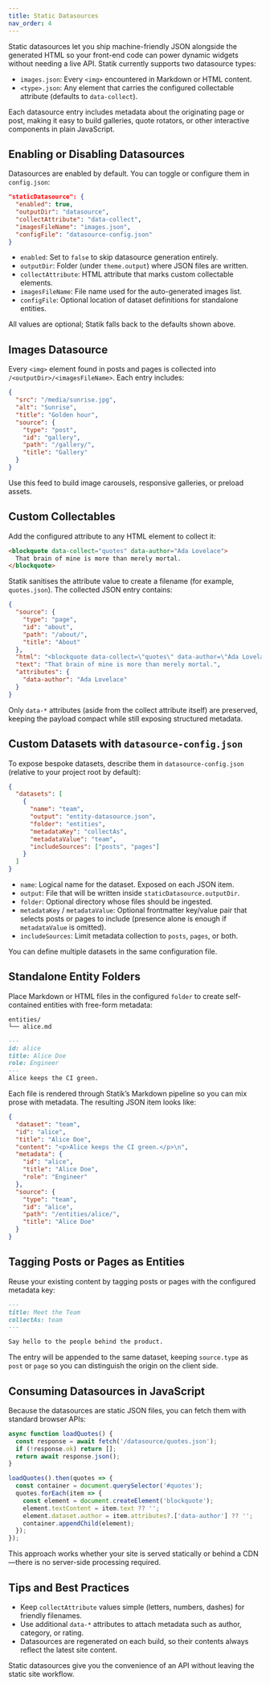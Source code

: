 ```yaml
---
title: Static Datasources
nav_order: 4
---
```


Static datasources let you ship machine-friendly JSON alongside the generated HTML so your front-end code can power dynamic widgets without needing a live API. Statik currently supports two datasource types:

- `images.json`: Every `<img>` encountered in Markdown or HTML content.
- `<type>.json`: Any element that carries the configured collectable attribute (defaults to `data-collect`).

Each datasource entry includes metadata about the originating page or post, making it easy to build galleries, quote rotators, or other interactive components in plain JavaScript.

## Enabling or Disabling Datasources

Datasources are enabled by default. You can toggle or configure them in `config.json`:

```json
"staticDatasource": {
  "enabled": true,
  "outputDir": "datasource",
  "collectAttribute": "data-collect",
  "imagesFileName": "images.json",
  "configFile": "datasource-config.json"
}
```

- `enabled`: Set to `false` to skip datasource generation entirely.
- `outputDir`: Folder (under `theme.output`) where JSON files are written.
- `collectAttribute`: HTML attribute that marks custom collectable elements.
- `imagesFileName`: File name used for the auto-generated images list.
- `configFile`: Optional location of dataset definitions for standalone entities.

All values are optional; Statik falls back to the defaults shown above.

## Images Datasource

Every `<img>` element found in posts and pages is collected into `/<outputDir>/<imagesFileName>`. Each entry includes:

```json
{
  "src": "/media/sunrise.jpg",
  "alt": "Sunrise",
  "title": "Golden hour",
  "source": {
    "type": "post",
    "id": "gallery",
    "path": "/gallery/",
    "title": "Gallery"
  }
}
```

Use this feed to build image carousels, responsive galleries, or preload assets.

## Custom Collectables

Add the configured attribute to any HTML element to collect it:

```html
<blockquote data-collect="quotes" data-author="Ada Lovelace">
  That brain of mine is more than merely mortal.
</blockquote>
```

Statik sanitises the attribute value to create a filename (for example, `quotes.json`). The collected JSON entry contains:

```json
{
  "source": {
    "type": "page",
    "id": "about",
    "path": "/about/",
    "title": "About"
  },
  "html": "<blockquote data-collect=\"quotes\" data-author=\"Ada Lovelace\">That brain of mine is more than merely mortal.</blockquote>",
  "text": "That brain of mine is more than merely mortal.",
  "attributes": {
    "data-author": "Ada Lovelace"
  }
}
```

Only `data-*` attributes (aside from the collect attribute itself) are preserved, keeping the payload compact while still exposing structured metadata.

## Custom Datasets with `datasource-config.json`

To expose bespoke datasets, describe them in `datasource-config.json` (relative to your project root by default):

```json
{
  "datasets": [
    {
      "name": "team",
      "output": "entity-datasource.json",
      "folder": "entities",
      "metadataKey": "collectAs",
      "metadataValue": "team",
      "includeSources": ["posts", "pages"]
    }
  ]
}
```

- `name`: Logical name for the dataset. Exposed on each JSON item.
- `output`: File that will be written inside `staticDatasource.outputDir`.
- `folder`: Optional directory whose files should be ingested.
- `metadataKey` / `metadataValue`: Optional frontmatter key/value pair that selects posts or pages to include (presence alone is enough if `metadataValue` is omitted).
- `includeSources`: Limit metadata collection to `posts`, `pages`, or both.

You can define multiple datasets in the same configuration file.

## Standalone Entity Folders

Place Markdown or HTML files in the configured `folder` to create self-contained entities with free-form metadata:

```
entities/
└── alice.md
```

```markdown
---
id: alice
title: Alice Doe
role: Engineer
---
Alice keeps the CI green.
```

Each file is rendered through Statik’s Markdown pipeline so you can mix prose with metadata. The resulting JSON item looks like:

```json
{
  "dataset": "team",
  "id": "alice",
  "title": "Alice Doe",
  "content": "<p>Alice keeps the CI green.</p>\n",
  "metadata": {
    "id": "alice",
    "title": "Alice Doe",
    "role": "Engineer"
  },
  "source": {
    "type": "team",
    "id": "alice",
    "path": "/entities/alice/",
    "title": "Alice Doe"
  }
}
```

## Tagging Posts or Pages as Entities

Reuse your existing content by tagging posts or pages with the configured metadata key:

```markdown
---
title: Meet the Team
collectAs: team
---

Say hello to the people behind the product.
```

The entry will be appended to the same dataset, keeping `source.type` as `post` or `page` so you can distinguish the origin on the client side.

## Consuming Datasources in JavaScript

Because the datasources are static JSON files, you can fetch them with standard browser APIs:

```javascript
async function loadQuotes() {
  const response = await fetch('/datasource/quotes.json');
  if (!response.ok) return [];
  return await response.json();
}

loadQuotes().then(quotes => {
  const container = document.querySelector('#quotes');
  quotes.forEach(item => {
    const element = document.createElement('blockquote');
    element.textContent = item.text ?? '';
    element.dataset.author = item.attributes?.['data-author'] ?? '';
    container.appendChild(element);
  });
});
```

This approach works whether your site is served statically or behind a CDN—there is no server-side processing required.

## Tips and Best Practices

- Keep `collectAttribute` values simple (letters, numbers, dashes) for friendly filenames.
- Use additional `data-*` attributes to attach metadata such as author, category, or rating.
- Datasources are regenerated on each build, so their contents always reflect the latest site content.

Static datasources give you the convenience of an API without leaving the static site workflow.
